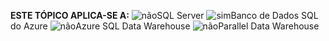 <Token>**ESTE TÓPICO APLICA-SE A:** ![não](media/no.png)SQL Server ![sim](media/yes.png)Banco de Dados SQL do Azure ![não](media/no.png)Azure SQL Data Warehouse ![não](media/no.png)Parallel Data Warehouse</Token>

